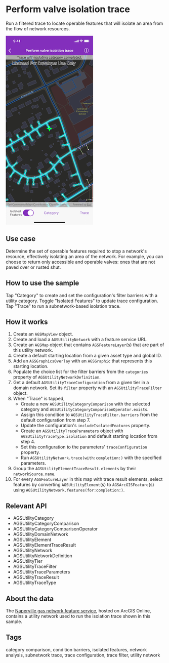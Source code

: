 # Perform valve isolation trace

Run a filtered trace to locate operable features that will isolate an area from the flow of network resources.

![Image of perform valve isolation trace](perform-valve-isolation-trace.png)

## Use case

Determine the set of operable features required to stop a network's resource, effectively isolating an area of the network. For example, you can choose to return only accessible and operable valves: ones that are not paved over or rusted shut.

## How to use the sample

Tap "Category" to create and set the configuration's filter barriers with a utility category. Toggle "Isolated Features" to update trace configuration. Tap "Trace" to run a subnetwork-based isolation trace.

## How it works

1. Create an `AGSMapView` object.
2. Create and load a `AGSUtilityNetwork` with a feature service URL.
3. Create an `AGSMap` object that contains `AGSFeatureLayer`(s) that are part of this utility network.
4. Create a default starting location from a given asset type and global ID.
5. Add an `AGSGraphicsOverlay` with an `AGSGraphic` that represents this starting location.
6. Populate the choice list for the filter barriers from the `categories` property of `AGSUtilityNetworkDefinition`.
7. Get a default `AGSUtilityTraceConfiguration` from a given tier in a domain network. Set its `filter` property with an `AGSUtilityTraceFilter` object.
8. When "Trace" is tapped,
    * Create a new `AGSUtilityCategoryComparison` with the selected category and `AGSUtilityCategoryComparisonOperator.exists`.
    * Assign this condition to `AGSUtilityTraceFilter.barriers` from the default configuration from step 7.
    * Update the configuration's `includeIsolatedFeatures` property.
    * Create an `AGSUtilityTraceParameters` object with `AGSUtilityTraceType.isolation` and default starting location from step 4.
    * Set this configuration to the parameters' `traceConfiguration` property.
    * Run `AGSUtilityNetwork.trace(with:completion:)` with the specified parameters.
9. Group the `AGSUtilityElementTraceResult.elements` by their `networkSource.name`.
10. For every `AGSFeatureLayer` in this map with trace result elements, select features by converting `AGSUtilityElement`(s) to `AGSArcGISFeature`(s) using `AGSUtilityNetwork.features(for:completion:)`.

## Relevant API

* AGSUtilityCategory
* AGSUtilityCategoryComparison
* AGSUtilityCategoryComparisonOperator
* AGSUtilityDomainNetwork
* AGSUtilityElement
* AGSUtilityElementTraceResult
* AGSUtilityNetwork
* AGSUtilityNetworkDefinition
* AGSUtilityTier
* AGSUtilityTraceFilter
* AGSUtilityTraceParameters
* AGSUtilityTraceResult
* AGSUtilityTraceType

## About the data

The [Naperville gas network feature service](https://sampleserver7.arcgisonline.com/server/rest/services/UtilityNetwork/NapervilleGas/FeatureServer), hosted on ArcGIS Online, contains a utility network used to run the isolation trace shown in this sample.

## Tags

category comparison, condition barriers, isolated features, network analysis, subnetwork trace, trace configuration, trace filter, utility network
